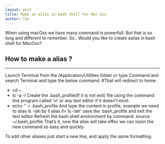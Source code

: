 ```yaml
---
layout: post
title: Make an alias in bash shell for Mac osx
author: Tan
---
```


When using macOsx we have many command is powerfull. But that is so long and different to remenber. So.. Would you like to create aslias in bash shell for MacOsx? 

## How to make a alias ? 
-----
Launch Terminal from the /Application/Utilities folder or type Command and search Terminal and type the below command:
#That will redirect to home 
- cd ~ 
- ls -a -l 
Create the .bash_profile(If it is not exit) file using the command line program called ‘vi’ or any text editor if it doesn’t exist:
- echo '' > .bash_profile
And type the content in profile, example we need to alias ls -lah by ll
alias ll='ls -lah'
save the .bash_profile and exit the text editor
Refresh the bash shell environment by command:
source ~/.bash_profile
That’s it, now the alias will take effec we can injoin the new command so easy and quickly

To add other aliases just start a new line,  and apply the same formatting.


